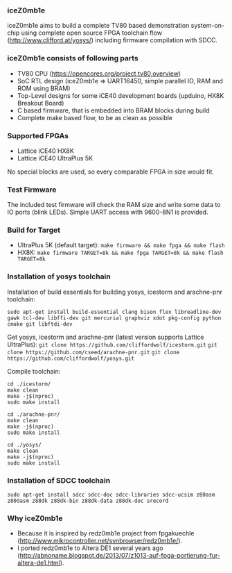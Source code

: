 ### iceZ0mb1e

iceZ0mb1e aims to build a complete TV80 based demonstration system-on-chip using complete open source FPGA toolchain flow (http://www.clifford.at/yosys/) including firmware compilation with SDCC.

### iceZ0mb1e consists of following parts
* TV80 CPU (https://opencores.org/project,tv80,overview)
* SoC RTL design (iceZ0mb1e => UART16450, simple parallel IO, RAM and ROM using BRAM)
* Top-Level designs for some iCE40 development boards (upduino, HX8K Breakout Board)
* C based firmware, that is embedded into BRAM blocks during build
* Complete make based flow, to be as clean as possible

### Supported FPGAs
* Lattice iCE40 HX8K
* Lattice iCE40 UltraPlus 5K

No special blocks are used, so every comparable FPGA in size would fit.

### Test Firmware
The included test firmware will check the RAM size and write some data to IO ports (blink LEDs). Simple UART access with 9600-8N1 is provided.

### Build for Target
* UltraPlus 5K (default target): ```make firmware && make fpga && make flash```
* HX8K: ```make firmware TARGET=8k && make fpga TARGET=8k && make flash TARGET=8k```

### Installation of yosys toolchain
Installation of build essentials for building yosys, icestorm and arachne-pnr toolchain:
```
sudo apt-get install build-essential clang bison flex libreadline-dev gawk tcl-dev libffi-dev git mercurial graphviz xdot pkg-config python cmake git libftdi-dev
```

Get yosys, icestorm and arachne-pnr (latest version supports Lattice UltraPlus):
```git clone https://github.com/cliffordwolf/icestorm.git```
```git clone https://github.com/cseed/arachne-pnr.git```
```git clone https://github.com/cliffordwolf/yosys.git```

Compile toolchain:
```
cd ./icestorm/
make clean
make -j$(nproc)
sudo make install
```
```
cd ./arachne-pnr/
make clean
make -j$(nproc)
sudo make install
```
```
cd ./yosys/
make clean
make -j$(nproc)
sudo make install
```

### Installation of SDCC toolchain
```
sudo apt-get install sdcc sdcc-doc sdcc-libraries sdcc-ucsim z80asm z80dasm z88dk z88dk-bin z88dk-data z88dk-doc srecord
```

### Why iceZ0mb1e
* Because it is inspired by redz0mb1e project from fpgakuechle (http://www.mikrocontroller.net/svnbrowser/redz0mb1e/).
* I ported redz0mb1e to Altera DE1 several years ago (http://abnoname.blogspot.de/2013/07/z1013-auf-fpga-portierung-fur-altera-de1.html).

